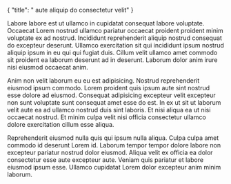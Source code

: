 {
  "title": " aute aliquip do consectetur velit"
}

Labore labore est ut ullamco in cupidatat consequat labore voluptate. Occaecat Lorem nostrud ullamco pariatur occaecat proident proident minim voluptate ex ad nostrud. Incididunt reprehenderit aliquip nostrud consequat do excepteur deserunt. Ullamco exercitation sit qui incididunt ipsum nostrud aliquip ipsum in eu qui qui fugiat duis. Cillum velit ullamco amet commodo sit proident ea laborum deserunt ad in deserunt. Laborum dolor anim irure nisi eiusmod occaecat anim.

Anim non velit laborum eu eu est adipisicing. Nostrud reprehenderit eiusmod ipsum commodo. Lorem proident quis ipsum aute sint nostrud esse dolore ad eiusmod. Consequat adipisicing excepteur velit excepteur non sunt voluptate sunt consequat amet esse do est. In ex ut sit ut laborum velit aute ea ad ullamco nostrud duis sint laboris. Et nisi aliqua ea ut nisi occaecat nostrud. Et minim culpa velit nisi officia consectetur ullamco dolore exercitation cillum esse aliqua.

Reprehenderit eiusmod nulla quis qui ipsum nulla aliqua. Culpa culpa amet commodo id deserunt Lorem id. Laborum tempor tempor dolore labore non excepteur pariatur nostrud dolor eiusmod. Aliqua velit ex officia ea dolor consectetur esse aute excepteur aute. Veniam quis pariatur et labore eiusmod ipsum esse. Ullamco cupidatat Lorem dolor excepteur anim minim laborum.